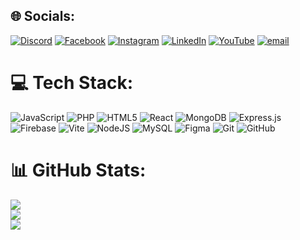 
## 🌐 Socials:
[![Discord](https://img.shields.io/badge/Discord-%237289DA.svg?logo=discord&logoColor=white)](https://discord.gg/rahiq_1) [![Facebook](https://img.shields.io/badge/Facebook-%231877F2.svg?logo=Facebook&logoColor=white)](https://facebook.com/thisisrahiq) [![Instagram](https://img.shields.io/badge/Instagram-%23E4405F.svg?logo=Instagram&logoColor=white)](https://instagram.com/thisisrahiq) [![LinkedIn](https://img.shields.io/badge/LinkedIn-%230077B5.svg?logo=linkedin&logoColor=white)](https://linkedin.com/in/thisisrahiq) [![YouTube](https://img.shields.io/badge/YouTube-%23FF0000.svg?logo=YouTube&logoColor=white)](https://youtube.com/@RahiqAlMakhtum) [![email](https://img.shields.io/badge/Email-D14836?logo=gmail&logoColor=white)](mailto:rahiq_1@outlook.com) 

# 💻 Tech Stack:
![JavaScript](https://img.shields.io/badge/javascript-%23323330.svg?style=for-the-badge&logo=javascript&logoColor=%23F7DF1E) ![PHP](https://img.shields.io/badge/php-%23777BB4.svg?style=for-the-badge&logo=php&logoColor=white) ![HTML5](https://img.shields.io/badge/html5-%23E34F26.svg?style=for-the-badge&logo=html5&logoColor=white) ![React](https://img.shields.io/badge/react-%2320232a.svg?style=for-the-badge&logo=react&logoColor=%2361DAFB) ![MongoDB](https://img.shields.io/badge/MongoDB-%234ea94b.svg?style=for-the-badge&logo=mongodb&logoColor=white) ![Express.js](https://img.shields.io/badge/express.js-%23404d59.svg?style=for-the-badge&logo=express&logoColor=%2361DAFB) ![Firebase](https://img.shields.io/badge/firebase-%23039BE5.svg?style=for-the-badge&logo=firebase) ![Vite](https://img.shields.io/badge/vite-%23646CFF.svg?style=for-the-badge&logo=vite&logoColor=white) ![NodeJS](https://img.shields.io/badge/node.js-6DA55F?style=for-the-badge&logo=node.js&logoColor=white) ![MySQL](https://img.shields.io/badge/mysql-4479A1.svg?style=for-the-badge&logo=mysql&logoColor=white) ![Figma](https://img.shields.io/badge/figma-%23F24E1E.svg?style=for-the-badge&logo=figma&logoColor=white) ![Git](https://img.shields.io/badge/git-%23F05033.svg?style=for-the-badge&logo=git&logoColor=white) ![GitHub](https://img.shields.io/badge/github-%23121011.svg?style=for-the-badge&logo=github&logoColor=white)
# 📊 GitHub Stats:
![](https://github-readme-stats.vercel.app/api?username=thisisrahiq&theme=dark&hide_border=false&include_all_commits=false&count_private=false)<br/>
![](https://nirzak-streak-stats.vercel.app/?user=thisisrahiq&theme=dark&hide_border=false)<br/>
![](https://github-readme-stats.vercel.app/api/top-langs/?username=thisisrahiq&theme=dark&hide_border=false&include_all_commits=false&count_private=false&layout=compact)


